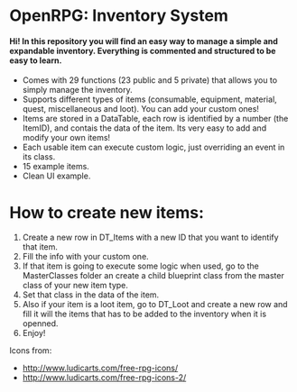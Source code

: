 # OpenRPG: Inventory System
#### Hi! In this repository you will find an easy way to manage a simple and expandable inventory. Everything is commented and structured to be easy to learn.

  - Comes with 29 functions (23 public and 5 private) that allows you to simply manage the inventory. 
  - Supports different types of items (consumable, equipment, material, quest, miscellaneous and loot). You can add your custom ones!
  - Items are stored in a DataTable, each row is identified by a number (the ItemID), and contais the data of the item. Its very easy to add and modify your own items! 
  - Each usable item can execute custom logic, just overriding an event in its class.
  - 15 example items.
  - Clean UI example.
  
 # How to create new items:
 1. Create a new row in DT_Items with a new ID that you want to identify that item. 
 2. Fill the info with your custom one.
 3. If that item is going to execute some logic when used, go to the MasterClasses folder an create a child blueprint class from the master class of your new item type.
 4. Set that class in the data of the item.
 5. Also if your item is a loot item, go to DT_Loot and create a new row and fill it will the items that has to be added to the inventory when it is openned.
 6. Enjoy!
 
  Icons from:
  - http://www.ludicarts.com/free-rpg-icons/
  - http://www.ludicarts.com/free-rpg-icons-2/

